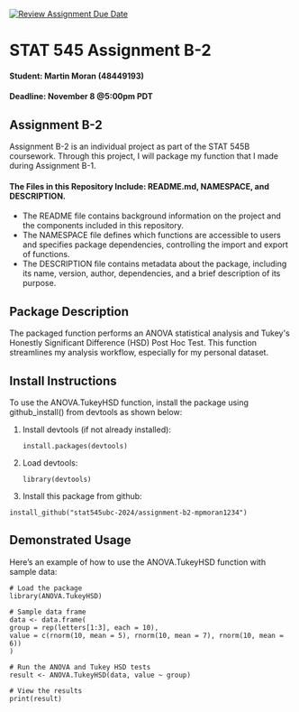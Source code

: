 [![Review Assignment Due Date](https://classroom.github.com/assets/deadline-readme-button-22041afd0340ce965d47ae6ef1cefeee28c7c493a6346c4f15d667ab976d596c.svg)](https://classroom.github.com/a/jH1Ixftw)

# STAT 545 Assignment B-2
#### Student: Martin Moran (48449193)
#### Deadline: November 8 @5:00pm PDT

## Assignment B-2
Assignment B-2 is an individual project as part of the STAT 545B coursework. Through this project, I will package my function that I made during Assignment B-1.

#### The Files in this Repository Include: README.md, NAMESPACE, and DESCRIPTION. 
* The README file contains background information on the project and the components included in this repository.
* The NAMESPACE file defines which functions are accessible to users and specifies package dependencies, controlling the import and export of functions.
* The DESCRIPTION file contains metadata about the package, including its name, version, author, dependencies, and a brief description of its purpose.

## Package Description
The packaged function performs an ANOVA statistical analysis and Tukey's Honestly Significant Difference (HSD) Post Hoc Test. This function streamlines my analysis workflow, especially for my personal dataset.

## Install Instructions
To use the ANOVA.TukeyHSD function, install the package using github_install() from devtools as shown below:
1. Install devtools (if not already installed):
   ```{r}
   install.packages(devtools)
   ```
2. Load devtools:
   ```{r}
   library(devtools)
   ```
3. Install this package from github:
  ```{r}
  install_github("stat545ubc-2024/assignment-b2-mpmoran1234")
  ```

## Demonstrated Usage
Here’s an example of how to use the ANOVA.TukeyHSD function with sample data:
```{r}
# Load the package
library(ANOVA.TukeyHSD)
  
# Sample data frame
data <- data.frame(
group = rep(letters[1:3], each = 10),
value = c(rnorm(10, mean = 5), rnorm(10, mean = 7), rnorm(10, mean = 6))
)
  
# Run the ANOVA and Tukey HSD tests
result <- ANOVA.TukeyHSD(data, value ~ group)
  
# View the results
print(result)
```
